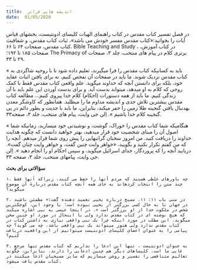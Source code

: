 ```yaml
---
title:  اندیشه هایی فراتر
date:  01/05/2020
---
```


در فصل تفسیر کتاب مقدس در کتاب راهنمای الهیات کلیسای ادونتیست، بخشهای قیاس آیات را بخوانید:«کتاب مقدس مفسر خودش می باشد»، ثبات کتاب مقدس، و شفافیت کتاب مقدس، صفحات ۶۴ تا ۶۶. Bible Teaching and Study ، در کتاب آموزش، صفحات ۱۸۵ تا ۱۹۲؛ The Primacy of برتری کلام در پیام های منتخب،  جلد ۳، صفحات ۲۹ تا ۳۳.

« باید به کسانیکه کتاب مقدس را فرا میگیرند، تعلیم داده شود تا با روحیه شاگردی به کتاب مقدس نزدیک شوند. ما باید در صفحات آن تفحص کنیم، نه برای یافتن اثبات عقاید خود، بلکه برای دانستن آنچه که خداوند میگوید. علم واقعی کتاب مقدس فقط با کمک روحی که کلام به او میدهد، میتواند بدست آید. و برای بدست آوردن این علم باید با آن زندگی کنیم. ما باید از همه دستورات (احکام) کلام خدا پیروی کنیم... مطالعه کتاب مقدس بیشترین تلاش جدی و اندیشه مداوم ما را میطلبد. همانطور که کاوشگر معدن بهدنبال یافتن گنجینه طلا زمین را حفر میکند، بنابراین، ما باید با جدیت و بطور دائم در پی گنجینه کلام خدا باشیم ». اِلن جی وایت، پیام های منتخب، جلد ۳، صفحه۳۳.

« هنگامیکه شما کتاب مقدس را خوراک، گوشت، و نوشیدنی خود میسازید، زمانیکه شما اصول آن را مبنای شخصیت خود قرار میدهید، بهتر خواهید دانست که چگونه هدایت خداوند را دریافت کنید. من امروز سخنان گرانبهایی را پیش روی شما قرار میدهم. آنچه را که من گفتم تکرار نکنید و بگویید، «خواهر وایت چنین گفت، و خواهر وایت چنان گفت». دریابید آنچه را که پروردگار، خدای اسرائیل میگوید، و سپس احکام او را انجام دهید ». اِلن جی وایت، پیامهای منتخب، جلد ۳، صفحه ۳۳.

**سؤالاتی برای بحث**

`۱. چه باورهای غلطی هستند که مردم آنها را حفظ می کنند، زیراکه آنها فقط چند متن را انتخاب کردهاند به جای همه آنچه کتاب مقدس دربارهٔ آن موضوع میگوید؟`

`۲. در متی باب ۱۱: ۱۱، مسیح درباره یحیی تعمید دهنده گفت:« مطمئن باشید در جهان تا به حال کسی بزرگتر از یحیی نبوده است؛ با وجود این، کوچکترین شخص در ملکوت خدا از او بزرگتر است ». در اینجا عیسی به نبی اشاره میکند که هیچ نوشته ای در کتاب مقدس ندارد ولی با اینحال در مورد او چنین سخن میگوید. این مطلب در مورد اینکه چرا یک نبی واقعی نیازی به داشتن کتاب در کتاب مقدس ندارد ولی هنوز میتواند یک نبی واقعی باشد، چه می گوید؟ چه پیامی را به عنوان اعضای کلیسای ادونتیست میتوانیم از این واقعیت دریافت کنیم؟`

`۳. به عنوان ادونتیست ، تنها این ادعا را نداریم که کتاب مقدس تنها مرجع غایی ما است. کلیساهای دیگر هم چنین ادعایی را دارند. بنابراین، چگونه تعالیم متناقضی را تفسیر و روشن میسازیم که سایر مسیحیان ادعا میکنند در کتاب مقدس یافت میشود.`